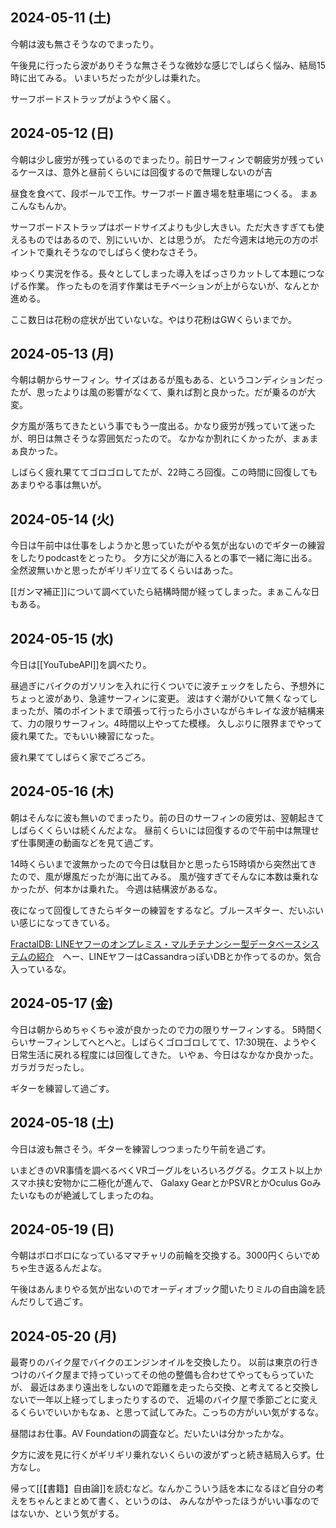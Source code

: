 ## 2024-05-11 (土)

今朝は波も無さそうなのでまったり。

午後見に行ったら波がありそうな無さそうな微妙な感じでしばらく悩み、結局15時に出てみる。
いまいちだったが少しは乗れた。

サーフボードストラップがようやく届く。

## 2024-05-12 (日)

今朝は少し疲労が残っているのでまったり。前日サーフィンで朝疲労が残っているケースは、意外と昼前くらいには回復するので無理しないのが吉

昼食を食べて、段ボールで工作。サーフボード置き場を駐車場につくる。
まぁこんなもんか。

サーフボードストラップはボードサイズよりも少し大きい。ただ大きすぎても使えるものではあるので、別にいいか、とは思うが。
ただ今週末は地元の方のポイントで乗れそうなのでしばらく使わなさそう。

ゆっくり実況を作る。長々としてしまった導入をばっさりカットして本題につなげる作業。
作ったものを消す作業はモチベーションが上がらないが、なんとか進める。

ここ数日は花粉の症状が出ていないな。やはり花粉はGWくらいまでか。

## 2024-05-13 (月)

今朝は朝からサーフィン。サイズはあるが風もある、というコンディションだったが、思ったよりは風の影響がなくて、乗れば割と良かった。だが乗るのが大変。

夕方風が落ちてきたという事でもう一度出る。かなり疲労が残っていて迷ったが、明日は無さそうな雰囲気だったので。
なかなか割れにくかったが、まぁまぁ良かった。

しばらく疲れ果ててゴロゴロしてたが、22時ころ回復。この時間に回復してもあまりやる事は無いが。

## 2024-05-14 (火)

今日は午前中は仕事をしようかと思っていたがやる気が出ないのでギターの練習をしたりpodcastをとったり。
夕方に父が海に入るとの事で一緒に海に出る。全然波無いかと思ったがギリギリ立てるくらいはあった。

[[ガンマ補正]]について調べていたら結構時間が経ってしまった。まぁこんな日もある。

## 2024-05-15 (水)

今日は[[YouTubeAPI]]を調べたり。

昼過ぎにバイクのガソリンを入れに行くついでに波チェックをしたら、予想外にちょっと波があり、急遽サーフィンに変更。
波はすぐ潮がひいて無くなってしまったが、隣のポイントまで頑張って行ったら小さいながらキレイな波が結構来て、力の限りサーフィン。4時間以上やってた模様。
久しぶりに限界までやって疲れ果てた。でもいい練習になった。

疲れ果ててしばらく家でごろごろ。

## 2024-05-16 (木)

朝はそんなに波も無いのでまったり。前の日のサーフィンの疲労は、翌朝起きてしばらくくらいは続くんだよな。
昼前くらいには回復するので午前中は無理せず仕事関連の動画などを見て過ごす。

14時くらいまで波無かったので今日は駄目かと思ったら15時頃から突然出てきたので、風が爆風だったが海に出てみる。
風が強すぎてそんなに本数は乗れなかったが、何本かは乗れた。
今週は結構波があるな。

夜になって回復してきたらギターの練習をするなど。ブルースギター、だいぶいい感じになってきている。

[FractalDB: LINEヤフーのオンプレミス・マルチテナンシー型データベースシステムの紹介](https://techblog.lycorp.co.jp/ja/20240516b)　へー、LINEヤフーはCassandraっぽいDBとか作ってるのか。気合入っているな。

## 2024-05-17 (金)

今日は朝からめちゃくちゃ波が良かったので力の限りサーフィンする。
5時間くらいサーフィンしてへとへと。しばらくゴロゴロしてて、17:30現在、ようやく日常生活に戻れる程度には回復してきた。
いやぁ、今日はなかなか良かった。ガラガラだったし。

ギターを練習して過ごす。

## 2024-05-18 (土)

今日は波も無さそう。ギターを練習しつつまったり午前を過ごす。

いまどきのVR事情を調べるべくVRゴーグルをいろいろググる。クエスト以上かスマホ挟む安物かに二極化が進んで、
Galaxy GearとかPSVRとかOculus Goみたいなものが絶滅してしまったのね。

## 2024-05-19 (日)

今朝はボロボロになっているママチャリの前輪を交換する。3000円くらいでめちゃ生き返るんだよな。

午後はあんまりやる気が出ないのでオーディオブック聞いたりミルの自由論を読んだりして過ごす。

## 2024-05-20 (月)

最寄りのバイク屋でバイクのエンジンオイルを交換したり。
以前は東京の行きつけのバイク屋まで持っていってその他の整備も合わせてやってもらっていたが、
最近はあまり遠出をしないので距離を走ったら交換、と考えてると交換しないで一年以上経ってしまったりするので、
近場のバイク屋で季節ごとに変えるくらいでいいかもなぁ、と思って試してみた。こっちの方がいい気がするな。

昼間はお仕事。AV Foundationの調査など。だいたいは分かったかな。

夕方に波を見に行くがギリギリ乗れないくらいの波がずっと続き結局入らず。仕方なし。

帰って[[【書籍】自由論]]を読むなど。なんかこういう話を本になるほど自分の考えをちゃんとまとめて書く、というのは、
みんながやったほうがいい事なのではないか、という気がする。